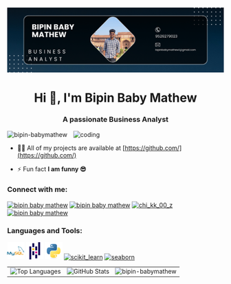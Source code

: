 ![logo](https://github.com/Bipin-BabyMathew/Bipin-BabyMathew/blob/main/Blue%20and%20Black%20Gradient%20Modern%20Geometric%20Accounting%20LinkedIn%20Article%20Cover%20Image.png)
<h1 align="center">Hi 👋, I'm Bipin Baby Mathew</h1>
<h3 align="center">A passionate Business Analyst</h3>
<img align="right" alt="coding" width="350" src="https://camo.githubusercontent.com/4d9f5ecceb711eec6e2018f38a5677dc657c9738d4a65ba3b928c41c0a45b439/68747470733a2f2f6d69726f2e6d656469756d2e636f6d2f6d61782f313336302f302a37513379765349765f7430696f4a2d5a2e676966" />

<p align="left"> <img src="https://komarev.com/ghpvc/?username=bipin-babymathew&label=Profile%20views&color=0e75b6&style=flat" alt="bipin-babymathew" /> </p>

- 👨‍💻 All of my projects are available at [https://github.com/](https://github.com/)

- ⚡ Fun fact **I am funny 😎**

<h3 align="left">Connect with me:</h3>
<p align="left">
<a href="https://linkedin.com/in/bipin-baby-mathew target="blank"><img align="center" src="https://raw.githubusercontent.com/rahuldkjain/github-profile-readme-generator/master/src/images/icons/Social/linked-in-alt.svg" alt="bipin baby mathew" height="30" width="40" /></a>
<a href="https://kaggle.com/bipin baby mathew" target="blank"><img align="center" src="https://raw.githubusercontent.com/rahuldkjain/github-profile-readme-generator/master/src/images/icons/Social/kaggle.svg" alt="bipin baby mathew" height="30" width="40" /></a>
<a href="https://instagram.com/chi_kk_00_z" target="blank"><img align="center" src="https://raw.githubusercontent.com/rahuldkjain/github-profile-readme-generator/master/src/images/icons/Social/instagram.svg" alt="chi_kk_00_z" height="30" width="40" /></a>
<a href="https://www.hackerrank.com/bipin baby mathew" target="blank"><img align="center" src="https://raw.githubusercontent.com/rahuldkjain/github-profile-readme-generator/master/src/images/icons/Social/hackerrank.svg" alt="bipin baby mathew" height="30" width="40" /></a>
</p>

<h3 align="left">Languages and Tools:</h3>
<p align="left">
  <a href="https://www.mysql.com/" target="_blank" rel="noreferrer"><img src="https://raw.githubusercontent.com/devicons/devicon/master/icons/mysql/mysql-original-wordmark.svg" alt="mysql" width="40" height="40" /></a>
  <a href="https://pandas.pydata.org/" target="_blank" rel="noreferrer"><img src="https://raw.githubusercontent.com/devicons/devicon/2ae2a900d2f041da66e950e4d48052658d850630/icons/pandas/pandas-original.svg" alt="pandas" width="40" height="40" /></a>
  <a href="https://www.python.org" target="_blank" rel="noreferrer"><img src="https://raw.githubusercontent.com/devicons/devicon/master/icons/python/python-original.svg" alt="python" width="40" height="40" /></a>
  <a href="https://scikit-learn.org/" target="_blank" rel="noreferrer"><img src="https://upload.wikimedia.org/wikipedia/commons/0/05/Scikit_learn_logo_small.svg" alt="scikit_learn" width="40" height="40" /></a>
  <a href="https://seaborn.pydata.org/" target="_blank" rel="noreferrer"><img src="https://seaborn.pydata.org/_images/logo-mark-lightbg.svg" alt="seaborn" width="40" height="40" /></a>
</p>

<!-- GitHub Stats Section in a Single Row -->
<table>
  <tr>
    <td><img src="https://github-readme-stats.vercel.app/api/top-langs?username=bipin-babymathew&show_icons=true&locale=en&layout=compact" alt="Top Languages" height="200" width="300" /></td>
    <td><img src="https://github-readme-stats.vercel.app/api?username=bipin-babymathew&show_icons=true&locale=en" alt="GitHub Stats" height="200" width="300" /></td>
    <td><img src="https://github-readme-streak-stats.herokuapp.com/?user=bipin-babymathew&" alt="bipin-babymathew" alt="GitHub Streak" height="200" width="300" /></td>
  </tr>
</table>
